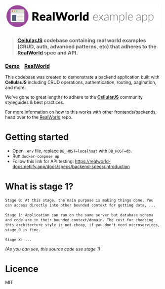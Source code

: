 # ![RealWorld Example App](logo.png)

> ### [CellularJS](https://github.com/cellularjs/cellularjs) codebase containing real world examples (CRUD, auth, advanced patterns, etc) that adheres to the [RealWorld](https://github.com/gothinkster/realworld) spec and API.


### [Demo](https://demo.realworld.io/)&nbsp;&nbsp;&nbsp;&nbsp;[RealWorld](https://github.com/gothinkster/realworld)


This codebase was created to demonstrate a backend application built with **CellularJS** including CRUD operations, authentication, routing, pagination, and more.

We've gone to great lengths to adhere to the [**CellularJS**](https://github.com/cellularjs/cellularjs) community styleguides & best practices.

For more information on how to this works with other frontends/backends, head over to the [RealWorld](https://github.com/gothinkster/realworld) repo.

# Getting started
- Open `.env` file, replace `DB_HOST=localhost` with `DB_HOST=db`.
- Run `docker-compose up`
- Follow this link for API testing: https://realworld-docs.netlify.app/docs/specs/backend-specs/introduction

# What is stage 1?
```
Stage 0: At this stage, the main purpose is making things done. You can access directly into other bounded context for getting data, ...

Stage 1: Application can run on the same server but database schema and code are in their bounded context/domain. The cost for choosing this architecture style is not cheap, if you don't need microservices, stage 0 is fine.  

Stage X: ...
```
_(As you can see, this source code use stage 1)_

# Licence
MIT